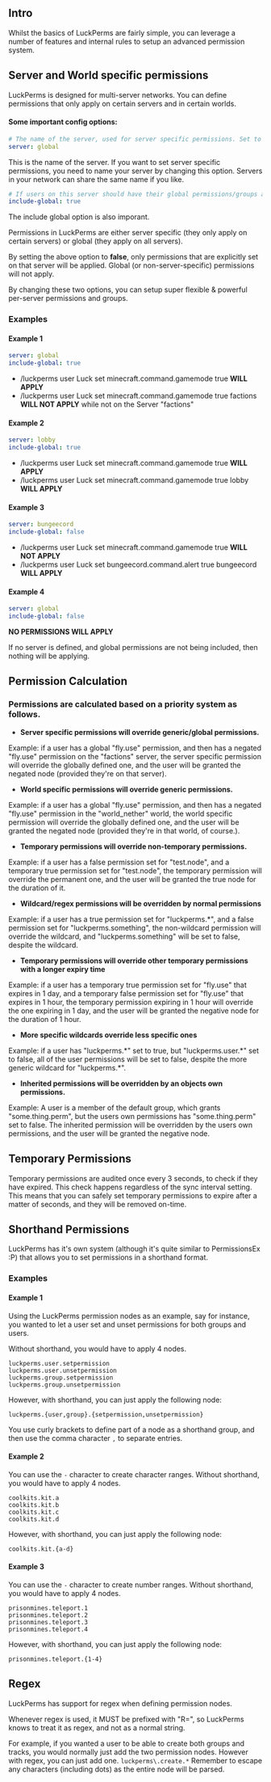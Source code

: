 ## Intro
Whilst the basics of LuckPerms are fairly simple, you can leverage a number of features and internal rules to setup an advanced permission system.

## Server and World specific permissions
LuckPerms is designed for multi-server networks. You can define permissions that only apply on certain servers and in certain worlds.

#### Some important config options:
```yml
# The name of the server, used for server specific permissions. Set to 'global' to disable.
server: global
```
This is the name of the server. If you want to set server specific permissions, you need to name your server by changing this option. Servers in your network can share the same name if you like.

```yml
# If users on this server should have their global permissions/groups applied.
include-global: true
```
The include global option is also imporant.

Permissions in LuckPerms are either server specific (they only apply on certain servers) or global (they apply on all servers). 

By setting the above option to **false**, only permissions that are explicitly set on that server will be applied. Global (or non-server-specific) permissions will not apply.

By changing these two options, you can setup super flexible & powerful per-server permissions and groups.

### Examples
#### Example 1
```yml
server: global
include-global: true
```
* /luckperms user Luck set minecraft.command.gamemode true **WILL APPLY**
* /luckperms user Luck set minecraft.command.gamemode true factions **WILL NOT APPLY** while not on the Server "factions"

#### Example 2
```yml
server: lobby
include-global: true
```
* /luckperms user Luck set minecraft.command.gamemode true **WILL APPLY**
* /luckperms user Luck set minecraft.command.gamemode true lobby **WILL APPLY**

#### Example 3
```yml
server: bungeecord
include-global: false
```
* /luckperms user Luck set minecraft.command.gamemode true **WILL NOT APPLY**
* /luckperms user Luck set bungeecord.command.alert true bungeecord **WILL APPLY**

#### Example 4
```yml
server: global
include-global: false
```
**NO PERMISSIONS WILL APPLY**

If no server is defined, and global permissions are not being included, then nothing will be applying.

## Permission Calculation
### Permissions are calculated based on a priority system as follows.

* **Server specific permissions will override generic/global permissions.**

Example: if a user has a global "fly.use" permission, and then has a negated "fly.use" permission on the "factions" server, the server specific permission will override the globally defined one, and the user will be granted the negated node (provided they're on that server).

* **World specific permissions will override generic permissions.**

Example: if a user has a global "fly.use" permission, and then has a negated "fly.use" permission in the "world_nether" world, the world specific permission will override the globally defined one, and the user will be granted the negated node (provided they're in that world, of course.).

* **Temporary permissions will override non-temporary permissions.**

Example: if a user has a false permission set for "test.node", and a temporary true permission set for "test.node", the temporary permission will override the permanent one, and the user will be granted the true node for the duration of it.

* **Wildcard/regex permissions will be overridden by normal permissions**

Example: if a user has a true permission set for "luckperms.\*", and a false permission set for "luckperms.something", the non-wildcard permission will override the wildcard, and "luckperms.something" will be set to false, despite the wildcard.

* **Temporary permissions will override other temporary permissions with a longer expiry time**

Example: if a user has a temporary true permission set for "fly.use" that expires in 1 day, and a temporary false permission set for "fly.use" that expires in 1 hour, the temporary permission expiring in 1 hour will override the one expiring in 1 day, and the user will be granted the negative node for the duration of 1 hour.

* **More specific wildcards override less specific ones**

Example: if a user has "luckperms.\*" set to true, but "luckperms.user.\*" set to false, all of the user permissions will be set to false, despite the more generic wildcard for "luckperms.*".

* **Inherited permissions will be overridden by an objects own permissions.**

Example: A user is a member of the default group, which grants "some.thing.perm", but the users own permissions has "some.thing.perm" set to false. The inherited permission will be overridden by the users own permissions, and the user will be granted the negative node.

## Temporary Permissions
Temporary permissions are audited once every 3 seconds, to check if they have expired. This check happens regardless of the sync interval setting. This means that you can safely set temporary permissions to expire after a matter of seconds, and they will be removed on-time.

## Shorthand Permissions
LuckPerms has it's own system (although it's quite similar to PermissionsEx :P) that allows you to set permissions in a shorthand format.

### Examples
#### Example 1
Using the LuckPerms permission nodes as an example, say for instance, you wanted to let a user set and unset permissions for both groups and users.

Without shorthand, you would have to apply 4 nodes.
```
luckperms.user.setpermission
luckperms.user.unsetpermission
luckperms.group.setpermission
luckperms.group.unsetpermission
```
However, with shorthand, you can just apply the following node:

`luckperms.{user,group}.{setpermission,unsetpermission}`

You use curly brackets to define part of a node as a shorthand group, and then use the comma character `,` to separate entries.

#### Example 2
You can use the `-` character to create character ranges.
Without shorthand, you would have to apply 4 nodes.
```
coolkits.kit.a
coolkits.kit.b
coolkits.kit.c
coolkits.kit.d
```
However, with shorthand, you can just apply the following node:

`coolkits.kit.{a-d}`

#### Example 3
You can use the `-` character to create number ranges.
Without shorthand, you would have to apply 4 nodes.
```
prisonmines.teleport.1
prisonmines.teleport.2
prisonmines.teleport.3
prisonmines.teleport.4
```
However, with shorthand, you can just apply the following node:

`prisonmines.teleport.{1-4}`

## Regex
LuckPerms has support for regex when defining permission nodes.

Whenever regex is used, it MUST be prefixed with "R=", so LuckPerms knows to treat it as regex, and not as a normal string.

For example, if you wanted a user to be able to create both groups and tracks, you would normally just add the two permission nodes. However with regex, you can just add one. `luckperms\.create.*` Remember to escape any characters (including dots) as the entire node will be parsed.

